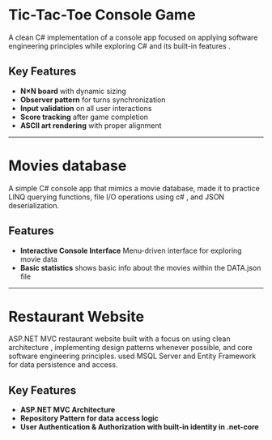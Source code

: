 # Tic-Tac-Toe Console Game

A clean C# implementation of a console app focused on applying software engineering principles while exploring C# and its built-in features .

## Key Features

- **N×N board** with dynamic sizing
- **Observer pattern** for turns synchronization
- **Input validation** on all user interactions
- **Score tracking** after game completion
- **ASCII art rendering** with proper alignment

---------------------------------------------------------------------------------

# Movies database

A simple C# console app that mimics a movie database, made it to practice LINQ querying functions, file I/O operations using c# , and JSON deserialization.

## Features

- **Interactive Console Interface** Menu-driven interface for exploring movie data
- **Basic statistics** shows basic info about the movies within the DATA.json file


---------------------------------------------------------------------------------


 # Restaurant Website
ASP.NET MVC restaurant website built with a focus on using clean architecture , implementing design patterns whenever possible, and core software engineering principles. 
used MSQL Server and Entity Framework for data persistence and access.

## Key Features

- **ASP.NET MVC Architecture**
- **Repository Pattern for data access logic**
- **User Authentication & Authorization with built-in identity in .net-core**




